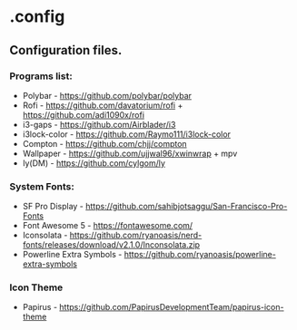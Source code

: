 # .config

## Configuration files.

### Programs list:

* Polybar       - https://github.com/polybar/polybar
* Rofi          - https://github.com/davatorium/rofi + https://github.com/adi1090x/rofi
* i3-gaps       - https://github.com/Airblader/i3
* i3lock-color  - https://github.com/Raymo111/i3lock-color
* Compton       - https://github.com/chjj/compton
* Wallpaper     - https://github.com/ujjwal96/xwinwrap + mpv
* ly(DM)        - https://github.com/cylgom/ly

### System Fonts:

* SF Pro Display            - https://github.com/sahibjotsaggu/San-Francisco-Pro-Fonts
* Font Awesome 5            - https://fontawesome.com/
* Iconsolata                - https://github.com/ryanoasis/nerd-fonts/releases/download/v2.1.0/Inconsolata.zip
* Powerline Extra Symbols   - https://github.com/ryanoasis/powerline-extra-symbols

### Icon Theme

* Papirus       - https://github.com/PapirusDevelopmentTeam/papirus-icon-theme